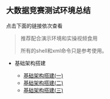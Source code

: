 ## 大数据竞赛测试环境总结



点击下面的链接依次查看

>推荐配合演示环境和实操视频食用
>
>所有的shell和xml命令只是参考使用。

- 基础架构搭建

  - [基础架构搭建(一)](https://github.com/dingyi222666//bigdata_match_handbook/blob/main/大数据竞赛-基础架构搭建(一).md)
  - [基础架构搭建(二)](https://github.com/dingyi222666//bigdata_match_handbook/blob/main/大数据竞赛-基础架构搭建(二).md)
  - [基础架构搭建(三)](https://github.com/dingyi222666//bigdata_match_handbook/blob/main/大数据竞赛-基础架构搭建(三).md)
  
  

